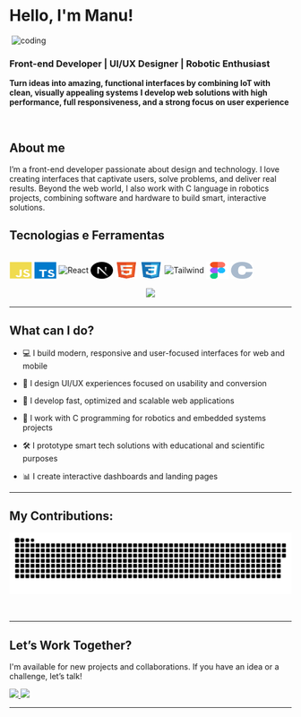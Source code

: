 # Hello, I'm Manu!

<img align ="right" alt="coding" width = "500" src="https://media4.giphy.com/media/v1.Y2lkPTc5MGI3NjExZjEyc3Y1Y2s4NGpreW84N2oydjYyZzVoam1zcXVudGtkbHQycXh2YSZlcD12MV9pbnRlcm5hbF9naWZfYnlfaWQmY3Q9Zw/L1R1tvI9svkIWwpVYr/giphy.gif" width="300" alt="Ein">
<br>

### Front-end Developer | UI/UX Designer | Robotic Enthusiast

**Turn ideas into amazing, functional interfaces by combining IoT with clean, visually appealing systems**
**I develop web solutions with high performance, full responsiveness, and a strong focus on user experience**

<br/>

## About me

I’m a front-end developer passionate about design and technology. I love creating interfaces that captivate users, solve problems, and deliver real results. Beyond the web world, I also work with C language in robotics projects, combining software and hardware to build smart, interactive solutions.

## Tecnologias e Ferramentas

<div style="display: inline_block"><br>
  <img align="center" alt="JavaScript" height="30" width="40" src="https://raw.githubusercontent.com/devicons/devicon/master/icons/javascript/javascript-plain.svg">
  <img align="center" alt="TypeScript" height="30" width="40" src="https://raw.githubusercontent.com/devicons/devicon/master/icons/typescript/typescript-plain.svg">
  <img align="center" alt="React" height="30" width="40" src="https://cdn.jsdelivr.net/gh/simple-icons/simple-icons/icons/react.svg">
  <img align="center" alt="Next.js" height="30" width="40" src="https://raw.githubusercontent.com/devicons/devicon/master/icons/nextjs/nextjs-original.svg">
  <img align="center" alt="HTML5" height="30" width="40" src="https://raw.githubusercontent.com/devicons/devicon/master/icons/html5/html5-original.svg">
  <img align="center" alt="CSS3" height="30" width="40" src="https://raw.githubusercontent.com/devicons/devicon/master/icons/css3/css3-original.svg">
  <img align="center" alt="Tailwind" height="30" width="40" src="https://cdn.jsdelivr.net/gh/devicons/devicon@latest/icons/tailwindcss/tailwindcss-original.svg">
  <img align="center" alt="Figma" height="30" width="40" src="https://raw.githubusercontent.com/devicons/devicon/master/icons/figma/figma-original.svg">
  <img align="center" alt="C" height="30" width="40" src="https://raw.githubusercontent.com/devicons/devicon/master/icons/c/c-original.svg">
</div>

<br/>
<div align="center">
  <picture>
    <source srcset="https://github-readme-stats.vercel.app/api/top-langs/?username=devmanucs&layout=compact&theme=radical" media="(prefers-color-scheme: dark)" />
    <img height="180em" src="https://github-readme-stats.vercel.app/api/top-langs/?username=devmanucs&layout=compact" />
  </picture>
</div>

---

## What can I do?

- 💻 I build modern, responsive and user-focused interfaces for web and mobile

- 🎨 I design UI/UX experiences focused on usability and conversion

- 🚀 I develop fast, optimized and scalable web applications

- 🔧 I work with C programming for robotics and embedded systems projects

- 🛠️ I prototype smart tech solutions with educational and scientific purposes

- 📊 I create interactive dashboards and landing pages

---

##  My Contributions:

 <p align="center">
  <img src ="https://raw.githubusercontent.com/JulianoL13/JulianoL13/output/github-contribution-grid-snake-dark.svg?palette=github-dark">
</p>
<br/>

---

## Let’s Work Together?

I'm available for new projects and collaborations. If you have an idea or a challenge, let’s talk!

<div> 
  <a href="https://www.linkedin.com/in/manuella-carvalho-7663352b0" target="_blank">
    <img src="https://img.shields.io/badge/-LinkedIn-%230077B5?style=for-the-badge&logo=linkedin&logoColor=white" target="_blank">
  </a>
  <a href = "mailto:manuhcsantos@gmail.com">
    <img src="https://img.shields.io/badge/-Gmail-%23333?style=for-the-badge&logo=gmail&logoColor=white" target="_blank">
  </a>
</div>

---


